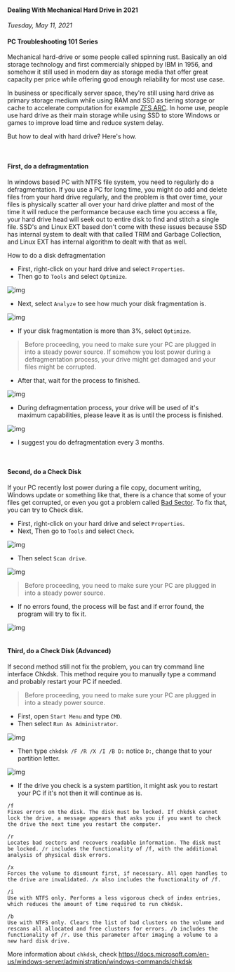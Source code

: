 #### Dealing With Mechanical Hard Drive in 2021
_Tuesday, May 11, 2021_

#### PC Troubleshooting 101 Series 

Mechanical hard-drive or some people called spinning rust. Basically an old storage 
technology and first commercially shipped by IBM in 1956, and somehow it still used 
in modern day as storage media that offer great capacity per price while offering 
good enough reliability for most use case.

In business or specifically server space, they're still using hard drive as primary 
storage medium while using RAM and SSD as tiering storage or cache to accelerate 
computation for example [ZFS ARC](https://www.45drives.com/community/articles/zfs-caching/). 
In home use, people use hard drive as their main storage while using SSD to store Windows or 
games to improve load time and reduce system delay.

But how to deal with hard drive? Here's how.

<br>

#### First, do a defragmentation
In windows based PC with NTFS file system, you need to regularly do a defragmentation. 
If you use a PC for long time, you might do add and delete files from your hard drive 
regularly, and the problem is that over time, your files is physically scatter all over 
your hard drive platter and most of the time it will reduce the performance because each 
time you access a file, your hard drive head will seek out to entire disk to find and 
stitch a single file. SSD's and Linux EXT based don't come with these issues because SSD 
has internal system to dealt with that called TRIM and Garbage Collection, and Linux EXT 
has internal algorithm to dealt with that as well.

How to do a disk defragmentation
* First, right-click on your hard drive and select `Properties`.
* Then go to `Tools` and select `Optimize`.
<div class="row">
	<div class="col-sm-3"></div>
	<div class="col-sm-6">
		<div class="thumbnail">
			<img class="img-responsive" src="./posts/2021-05-11-dealing-with-mechanical-hard-drive-in-2021/1.png" alt="img">
		</div>
	</div>
	<div class="col-sm-3"></div>
</div>

* Next, select `Analyze` to see how much your disk fragmentation is.
<div class="row">
	<div class="col-sm-3"></div>
	<div class="col-sm-6">
		<div class="thumbnail">
			<img class="img-responsive" src="./posts/2021-05-11-dealing-with-mechanical-hard-drive-in-2021/2.png" alt="img">
		</div>
	</div>
	<div class="col-sm-3"></div>
</div>

* If your disk fragmentation is more than 3%, select `Optimize`.
> Before proceeding, you need to make sure your PC are plugged in into a steady power source. 
If somehow you lost power during a defragmentation process, your drive might get damaged and 
your files might be corrupted.

* After that, wait for the process to finished.
<div class="row">
	<div class="col-sm-3"></div>
	<div class="col-sm-6">
		<div class="thumbnail">
			<img class="img-responsive" src="./posts/2021-05-11-dealing-with-mechanical-hard-drive-in-2021/3.png" alt="img">
		</div>
	</div>
	<div class="col-sm-3"></div>
</div>

* During defragmentation process, your drive will be used of it's maximum capabilities, please 
leave it as is until the process is finished.
<div class="row">
	<div class="col-sm-3"></div>
	<div class="col-sm-6">
		<div class="thumbnail">
			<img class="img-responsive" src="./posts/2021-05-11-dealing-with-mechanical-hard-drive-in-2021/4.png" alt="img">
		</div>
	</div>
	<div class="col-sm-3"></div>
</div>

* I suggest you do defragmentation every 3 months. 

<br>

#### Second, do a Check Disk
If your PC recently lost power during a file copy, document writing, Windows update or 
something like that, there is a chance that some of your files get corrupted, or even 
you got a problem called [Bad Sector](https://en.wikipedia.org/wiki/Bad_sector). To fix 
that, you can try to Check disk.

* First, right-click on your hard drive and select `Properties`.
* Next, Then go to `Tools` and select `Check`.
<div class="row">
	<div class="col-sm-3"></div>
	<div class="col-sm-6">
		<div class="thumbnail">
			<img class="img-responsive" src="./posts/2021-05-11-dealing-with-mechanical-hard-drive-in-2021/1.png" alt="img">
		</div>
	</div>
	<div class="col-sm-3"></div>
</div>

* Then select `Scan drive`.
<div class="row">
	<div class="col-sm-3"></div>
	<div class="col-sm-6">
		<div class="thumbnail">
			<img class="img-responsive" src="./posts/2021-05-11-dealing-with-mechanical-hard-drive-in-2021/6.png" alt="img">
		</div>
	</div>
	<div class="col-sm-3"></div>
</div>

> Before proceeding, you need to make sure your PC are plugged in into a steady power source. 

* If no errors found, the process will be fast and if error found, the program will try to fix it.
<div class="row">
	<div class="col-sm-3"></div>
	<div class="col-sm-6">
		<div class="thumbnail">
			<img class="img-responsive" src="./posts/2021-05-11-dealing-with-mechanical-hard-drive-in-2021/7.png" alt="img">
		</div>
	</div>
	<div class="col-sm-3"></div>
</div>

<br>

#### Third, do a Check Disk (Advanced)
If second method still not fix the problem, you can try command line interface Chkdsk. 
This method require you to manually type a command and probably restart your PC if needed.

> Before proceeding, you need to make sure your PC are plugged in into a steady power source. 

* First, open `Start Menu` and type `CMD`.
* Then select `Run As Administrator`.
<div class="row">
	<div class="col-sm-3"></div>
	<div class="col-sm-6">
		<div class="thumbnail">
			<img class="img-responsive" src="./posts/2021-05-11-dealing-with-mechanical-hard-drive-in-2021/8.png" alt="img">
		</div>
	</div>
	<div class="col-sm-3"></div>
</div>

* Then type `chkdsk /F /R /X /I /B D:` notice `D:`, change that to your partition letter.
<div class="row">
	<div class="col-sm-2"></div>
	<div class="col-sm-8">
		<div class="thumbnail">
			<img class="img-responsive" src="./posts/2021-05-11-dealing-with-mechanical-hard-drive-in-2021/9.png" alt="img">
		</div>
	</div>
	<div class="col-sm-2"></div>
</div>

* If the drive you check is a system partition, it might ask you to restart your PC if it's not 
then it will continue as is.

```
/f
Fixes errors on the disk. The disk must be locked. If chkdsk cannot lock the drive, a message appears that asks you if you want to check the drive the next time you restart the computer.

/r
Locates bad sectors and recovers readable information. The disk must be locked. /r includes the functionality of /f, with the additional analysis of physical disk errors.

/x
Forces the volume to dismount first, if necessary. All open handles to the drive are invalidated. /x also includes the functionality of /f.

/i
Use with NTFS only. Performs a less vigorous check of index entries, which reduces the amount of time required to run chkdsk.

/b
Use with NTFS only. Clears the list of bad clusters on the volume and rescans all allocated and free clusters for errors. /b includes the functionality of /r. Use this parameter after imaging a volume to a new hard disk drive.
```

More information about `chkdsk`, check <https://docs.microsoft.com/en-us/windows-server/administration/windows-commands/chkdsk>